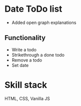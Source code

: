# Date ToDo list
- Added open graph explanations

## Functionality
- Write a todo
- Strikethrough a done todo
- Remove a todo
- Set date

# Skill stack
HTML, CSS, Vanilla JS
